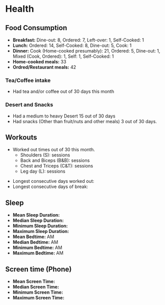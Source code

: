<script>
    let dates = [1,2,3,4,5,6,7,8,9,10,11,12,13,14,15,16,17,18,19,20,21,22,23,24,25,26,27,28,29,30,31];
    let sleeptime = [400,420,440,370,350,300,350,400,450,500,550,540,530,290,310,370,395,405,455,599,400,402,500,433,399,311,509,444,489,388,480];
    let tea = [0,1,0,1,1,1,0,1,1,0,0,0,0,1,0,1,0,0,0,1,1,0,1,0,1,1,1,1,0,0,1];
    let coffee = [1,1,0,0,0,1,1,1,1,1,1,1,0,0,0,0,1,0,1,0,1,0,0,0,0,0,1,1,1,0,0];
    let days = dates.length;
    let screentime = [180,200,222,111,120,130,170,250,300,100,50,77,85,105,119,170,240,268,204,390,409,200,201,288,432,321,250,333,222,118,123];
    let bedtime = [0,1,1.2,1.3,1.5,2,2.2,2.4,2.9,3,1.4,5,5.45,1.11,2.33,4.3,2.33,3,1,0.55,0.99,4,3,2,3.44,4.33,5,5.99,3,3,2.65];
</script>
<script>

    const get_formatted_time = function(x) {
        let mins = x%60;
        if (hours == 0) {
            return mins + ' minuites';
        }
        else {
            return hours + ' hours ' + mins + ' minuites';
        }
    }

    const get_bedtime = function(y) {
        let hours = Math.floor(y);
        let z = Math.round((y - Math.floor(y))*100);
        let mins = Math.round(z*0.6);
        return hours + ':' + mins;
    }

</script>

# Health
## Food Consumption
- **Breakfast:** Dine-out: 8, Ordered: 7, Left-over: 1, Self-Cooked: 1
- **Lunch:** Ordered: 14, Self-Cooked: 8, Dine-out: 5, Cook: 1
- **Dinner:** Cook (Home-cooked presumably): 21, Ordered: 5, Dine-out: 1, Mixed (Cook, Ordered): 1, Self: 1, Self-Cooked: 1
- **Home-cooked meals:** 33
- **Ordred/Restaurant meals:** 42

<div>
  <canvas id="myChart4"></canvas>
</div>

<script src="https://cdn.jsdelivr.net/npm/chart.js"></script>

<script>

	const DATA_COUNT = 12;
    const NUMBER_CFG = {count: DATA_COUNT, min: 0, max: 100};
    
    const labels = [];
    const data4 = {
      labels: ['Dine-out', 'Self-Cooked', 'Cook', 'Ordered'],
      datasets: [
        {
		      label: 'Dinner',
          backgroundColor: ['#DDDBDE', '#CAD4DF', '#656E77', '#3B373B'],
          data: [20, 40, 10, 30]
        },
        {
		      label: 'Lunch',
          backgroundColor: ['#DDDBDE', '#CAD4DF', '#656E77', '#3B373B'],
          data: [33, 40, 10, 13]
        },
        {
		      label: 'Breakfast',
          backgroundColor: ['#DDDBDE', '#CAD4DF', '#656E77', '#3B373B'],
          data: [20, 35, 30, 15]
        }
        
      ]
    };


	const config2 = {
      type: 'doughnut',
      data: data4,
      options: {
		aspectRatio: 3,
        responsive: true,
        plugins: {
          legend: {
            labels: {
              generateLabels: function(chart) {
                // Get the default label list
                const original = Chart.overrides.pie.plugins.legend.labels.generateLabels;
                const labelsOriginal = original.call(this, chart);
    
                // Build an array of colors used in the datasets of the chart
                let datasetColors = chart.data.datasets.map(function(e) {
                  return e.backgroundColor;
                });
                datasetColors = datasetColors.flat();
                return labelsOriginal;
              }
            },
            onClick: function(mouseEvent, legendItem, legend) {
              // toggle the visibility of the dataset from what it currently is
              legend.chart.getDatasetMeta(
                legendItem.datasetIndex
              ).hidden = legend.chart.isDatasetVisible(legendItem.datasetIndex);
              legend.chart.update();
            }
          },
          tooltip: {
            callbacks: {
            }
          }
        }
      },
    };

	const ctx4 = document.getElementById('myChart4');
	new Chart(ctx4, config2);

	
</script>


### Tea/Coffee intake
* Had tea and/or coffee <p id = 'coffe_count' style="display:inline"> </p> out of 30 days this month

<div>
  <canvas id="myChart1"></canvas>
</div>



<script>
    
    
    let t = 0, c = 0, both = 0, none = 0;
    for (let i = 0; i < days; i++) {
        if (tea[i] == 0 && coffee[i] == 0) {
            none++;
        }
        else if (tea[i] == 1 && coffee[i] == 0) {
            t++;
        }
        else if (tea[i] == 0 && coffee[i] == 1) {
            c++;
        }
        else {
            both++;
        }
    }
    document.getElementById('coffe_count').innerHTML = String(c);

  let array = [c,t,none,both];  
  const ctx1 = document.getElementById('myChart1');


  const data = {
    labels: [
      'Coffee only',
      'Tea only',
      'None',
	  'Both'
    ],
    datasets: [{
      label: 'Tea/Coffee intake',
      data: array,
      backgroundColor: [
        '#DDDBDE',
        '#CAD4DF',
        '#656E77',
		    '#3B373B'
      ],
      hoverOffset: 4
    }]
  };

  const config = {
     type: 'doughnut',
     data: data,
	 options: {
		aspectRatio: 3
	 }
  };

  new Chart(ctx1, config);
    
</script>


### Desert and Snacks
* Had a medium to heavy Desert 15 out of 30 days
* Had snacks (Other than fruit/nuts and other meals) 3 out of 30 days.

## Workouts
* Worked out <p id = 'total_count' style="display:inline"> </p> times out of 30 this month.
	- Shoulders (S): <p id = 'S_count' style="display:inline"> </p> sessions
	- Back and Biceps (B&B): <p id = 'BnB_count' style="display:inline"> </p> sessions
	- Chest and Triceps (C&T): <p id = 'CnT_count' style="display:inline"> </p> sessions
	- Leg day (L): <p id = 'L_count' style="display:inline"> </p> sessions
- Longest consecutive days worked out: <p id = 'maxcons_count' style="display:inline"> </p>
- Longest consecutive days of break: <p id = 'maxbreak_count' style="display:inline"> </p>

## Sleep
- **Mean Sleep Duration:** <p id = 'mean_sleeptime_count' style="display:inline"> </p> 
- **Median Sleep Duration:** <p id = 'median_sleeptime_count' style="display:inline"> </p> 
- **Minimum Sleep Duration:** <p id = 'min_spt_count' style="display:inline"> </p> 
- **Maximum Sleep Duration:** <p id = 'max_spt_count' style="display:inline"> </p> 
- **Mean Bedtime:** <p id = 'mean_bt' style="display:inline"> </p> AM
- **Median Bedtime:** <p id = 'median_bt' style="display:inline"> </p> AM
- **Minimum Bedtime:** <p id = 'min_bt' style="display:inline"> </p> AM
- **Maximum Bedtime:** <p id = 'max_bt' style="display:inline"> </p> AM

<div>
  <canvas id="myChart2"></canvas>
</div>



<script>

  const ctx2 = document.getElementById('myChart2');

  new Chart(ctx2, {
    type: 'bar',
    data: {
      labels: dates,
      datasets: [{
        label: 'Total sleep duration (minutes)',
        data: sleeptime,
        borderWidth: 1,
        borderColor: '#656E77',
        backgroundColor: '#656E77'
      }]
    },
    options: {
      scales: {
        y: {
          beginAtZero: true
        }
      }
    }
  });


</script>

<div>
  <canvas id="myChart5"></canvas>
</div>

<script>

  
  const data5 = {
    labels: dates,
    datasets: [{
      label: 'Bedtime (decimal hours in am)',
      data: bedtime,
      fill: false,
      borderColor: '#3B373B',
      tension: 0
    }]
  };  

  const config5 = {
    type: 'line',
    data: data5,
  };

  const ctx5 = document.getElementById('myChart5');
  new Chart(ctx5, config5);



</script>


## Screen time (Phone)
- **Mean Screen Time:** <p id = 'mean_screentime_count' style="display:inline"> </p>
- **Median Screen Time:** <p id = 'median_screentime_count' style="display:inline"> </p>
- **Minimum Screen Time:** <p id = 'min_sct_count' style="display:inline"> </p>
- **Maximum Screen Time:** <p id = 'max_sct_count' style="display:inline"> </p>

<div>
  <canvas id="myChart3"></canvas>
</div>

<script>

  const ctx3 = document.getElementById('myChart3');

  new Chart(ctx3, {
    type: 'bar',
    data: {
      labels: dates,
      datasets: [{
        label: 'Screen Time (Phone)',
        data: screentime,
        borderWidth: 1,
        borderColor: '#656E77',
        backgroundColor: '#656E77'
      }]
    },
    options: {
      scales: {
        y: {
          beginAtZero: true
        }
      }
    }
  });


</script>


<script>

    let sum1 = 0, sum2 = 0, sum3 = 0;
    for (let i = 0; i < days; i++) {
        sum1 += screentime[i];
        sum2 += sleeptime[i];
        sum3 += bedtime[i];
    }
    let min_sct = screentime[0];
    let max_sct = screentime[0];
    let min_spt = sleeptime[0];
    let max_spt = sleeptime[0];
    let min_bt = bedtime[0];
    let max_bt = bedtime[0];
    for (let j = 0; j < days; j++) {
        if (min_sct > screentime[j]) {
            min_sct = screentime[j];
        }
        if (max_sct < screentime[j]) {
            max_sct = screentime[j];
        }
        if (min_spt > sleeptime[j]) {
            min_spt = sleeptime[j];
        }
        if (max_spt < sleeptime[j]) {
            max_spt = sleeptime[j];
        }
        if (min_bt > bedtime[j]) {
            min_bt = bedtime[j];
        }
        if (max_bt < bedtime[j]) {
            max_bt = bedtime[j];
        }

    }
    console.log(min_spt, max_spt);
    
    let median_screentime = 0, median_sleeptime = 0, median_bedtime;
    if (days%2 == 0) {
        median_screentime = (screentime[days/2] + screentime[days/2 -1])/2;
        median_sleeptime = (sleeptime[days/2] + sleeptime[days/2 -1])/2;
        median_bedtime = (bedtime[days/2] + bedtime[days/2 -1])/2;
    }
    else {
        median_screentime = screentime[(days-1)/2];
        median_sleeptime = sleeptime[(days-1)/2];
        median_bedtime = bedtime[(days-1)/2];
    }
    mean_screentime = Math.floor(sum1/days);
    mean_sleeptime = Math.floor(sum2/days);
    mean_bedtime = sum3/days;
    
    
    
    
    document.getElementById('mean_sleeptime_count').innerHTML = String(get_formatted_time(mean_sleeptime));
    document.getElementById('median_sleeptime_count').innerHTML = String(get_formatted_time(median_sleeptime));
    document.getElementById('max_spt_count').innerHTML = String(get_formatted_time(max_spt));
    document.getElementById('min_spt_count').innerHTML = String(get_formatted_time(min_spt));

    document.getElementById('mean_screentime_count').innerHTML = String(get_formatted_time(mean_screentime));
    document.getElementById('median_screentime_count').innerHTML = String(get_formatted_time(median_screentime));
    document.getElementById('max_sct_count').innerHTML = String(get_formatted_time(max_sct));
    document.getElementById('min_sct_count').innerHTML = String(get_formatted_time(min_sct));

    document.getElementById('mean_bt').innerHTML = String(get_bedtime(mean_bedtime));
    document.getElementById('median_bt').innerHTML = String(get_bedtime(median_bedtime));
    document.getElementById('max_bt').innerHTML = String(get_bedtime(max_bt));
    document.getElementById('min_bt').innerHTML = String(get_bedtime(min_bt));
    

    let workouts = ['S','B&B','C&T','L','none','S','C&T','none'];
    let S = 0, BnB = 0, CnT = 0, L = 0, no = 0;

    for (let k = 0; k < days; k++) {

        if (workouts[k] == 'S') {
            S++;
        }
        else if (workouts[k] == 'B&B') {
            BnB++;
        }
        else if (workouts[k] == 'C&T') {
            CnT++;
        }
        else if (workouts[k] == 'L') {
            L++;
        }
        else {
            no++;
        }


    }

    let count = 0, maxcons = 0, i = 0, break_count=0, max_break=0;
    while (i < days) {
        if (workouts[i] == 'S' || workouts[i] == 'B&B' || workouts[i] == 'C&T' || workouts[i] == 'L'){
            i++;
            count++;
            maxcons = Math.max(count, maxcons);
            break_count=0;
        }
        else {
            count = 0;
            i++;
            break_count++;
            max_break = Math.max(max_break, break_count);
        }
    }
    let total_count = S+BnB+CnT+L;

    document.getElementById('total_count').innerHTML = String(total_count);
    document.getElementById('S_count').innerHTML = String(S);
    document.getElementById('BnB_count').innerHTML = String(BnB);
    document.getElementById('CnT_count').innerHTML = String(CnT);
    document.getElementById('L_count').innerHTML = String(L);
    document.getElementById('maxcons_count').innerHTML = String(maxcons);
    document.getElementById('maxbreak_count').innerHTML = String(max_break);
    
    console.log(S,BnB,CnT,L,maxcons,max_break);
    

</script>





